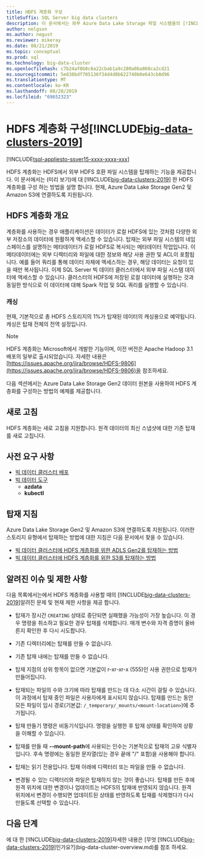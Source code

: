 ```yaml
---
title: HDFS 계층화 구성
titleSuffix: SQL Server big data clusters
description: 이 문서에서는 외부 Azure Data Lake Storage 파일 시스템을의 [!INCLUDE[big-data-clusters-2019](../includes/ssbigdataclusters-ver15.md)]hdfs에 탑재 하도록 hdfs 계층화를 구성 하는 방법을 설명 합니다.
author: nelgson
ms.author: negust
ms.reviewer: mikeray
ms.date: 08/21/2019
ms.topic: conceptual
ms.prod: sql
ms.technology: big-data-cluster
ms.openlocfilehash: c7b24af0b0c6a22cbab1a9c280a0ba868ca2cd21
ms.sourcegitcommit: 5e838bdf705136f34d4d8b622740b0e643cb8d96
ms.translationtype: MT
ms.contentlocale: ko-KR
ms.lasthandoff: 08/20/2019
ms.locfileid: "69652323"
---
```

# <a name="configure-hdfs-tiering-on-includebig-data-clusters-2019includesssbigdataclusters-ss-novermd"></a>HDFS 계층화 구성[!INCLUDE[big-data-clusters-2019](../includes/ssbigdataclusters-ss-nover.md)]

[!INCLUDE[tsql-appliesto-ssver15-xxxx-xxxx-xxx](../includes/tsql-appliesto-ssver15-xxxx-xxxx-xxx.md)]

HDFS 계층화는 HDFS에서 외부 HDFS 호환 파일 시스템을 탑재하는 기능을 제공합니다. 이 문서에서는 (미리 보기)에 대 [!INCLUDE[big-data-clusters-2019](../includes/ssbigdataclusters-ver15.md)] 한 HDFS 계층화를 구성 하는 방법을 설명 합니다. 현재, Azure Data Lake Storage Gen2 및 Amazon S3에 연결하도록 지원됩니다. 

## <a name="hdfs-tiering-overview"></a>HDFS 계층화 개요

계층화를 사용하는 경우 애플리케이션은 데이터가 로컬 HDFS에 있는 것처럼 다양한 외부 저장소의 데이터에 원활하게 액세스할 수 있습니다. 탑재는 외부 파일 시스템의 네임스페이스를 설명하는 메타데이터가 로컬 HDFS로 복사되는 메타데이터 작업입니다. 이 메타데이터에는 외부 디렉터리와 파일에 대한 정보와 해당 사용 권한 및 ACL이 포함됩니다. 예를 들어 쿼리를 통해 데이터 자체에 액세스하는 경우, 해당 데이터는 요청이 있을 때만 복사됩니다. 이제 SQL Server 빅 데이터 클러스터에서 외부 파일 시스템 데이터에 액세스할 수 있습니다. 클러스터의 HDFS에 저장된 로컬 데이터에 실행하는 것과 동일한 방식으로 이 데이터에 대해 Spark 작업 및 SQL 쿼리를 실행할 수 있습니다.

### <a name="caching"></a>캐싱
현재, 기본적으로 총 HDFS 스토리지의 1%가 탑재된 데이터의 캐싱용으로 예약됩니다. 캐싱은 탑재 전체의 전역 설정입니다.

> [!NOTE]
> HDFS 계층화는 Microsoft에서 개발한 기능이며, 이전 버전은 Apache Hadoop 3.1 배포의 일부로 출시되었습니다. 자세한 내용은 [https://issues.apache.org/jira/browse/HDFS-9806](https://issues.apache.org/jira/browse/HDFS-9806)을 참조하세요.

다음 섹션에서는 Azure Data Lake Storage Gen2 데이터 원본을 사용하여 HDFS 계층화를 구성하는 방법의 예제를 제공합니다.

## <a name="refresh"></a>새로 고침

HDFS 계층화는 새로 고침을 지원합니다. 원격 데이터의 최신 스냅샷에 대한 기존 탑재를 새로 고칩니다.

## <a name="prerequisites"></a>사전 요구 사항

- [빅 데이터 클러스터 배포](deployment-guidance.md)
- [빅 데이터 도구](deploy-big-data-tools.md)
  - **azdata**
  - **kubectl**

## <a name="mounting-instructions"></a>탑재 지침

Azure Data Lake Storage Gen2 및 Amazon S3에 연결하도록 지원됩니다. 이러한 스토리지 유형에서 탑재하는 방법에 대한 지침은 다음 문서에서 찾을 수 있습니다.

- [빅 데이터 클러스터에 HDFS 계층화를 위한 ADLS Gen2를 탑재하는 방법](hdfs-tiering-mount-adlsgen2.md)
- [빅 데이터 클러스터에 HDFS 계층화를 위한 S3를 탑재하는 방법](hdfs-tiering-mount-s3.md)

## <a id="issues"></a> 알려진 이슈 및 제한 사항

다음 목록에서는에서 HDFS 계층화를 사용할 때의 [!INCLUDE[big-data-clusters-2019](../includes/ssbigdataclusters-ss-nover.md)]알려진 문제 및 현재 제한 사항을 제공 합니다.

- 탑재가 장시간 `CREATING` 상태로 중단되면 실패했을 가능성이 가장 높습니다. 이 경우 명령을 취소하고 필요한 경우 탑재를 삭제합니다. 매개 변수와 자격 증명이 올바른지 확인한 후 다시 시도합니다.

- 기존 디렉터리에는 탑재를 만들 수 없습니다.

- 기존 탑재 내에는 탑재를 만들 수 없습니다.

- 탑재 지점의 상위 항목이 없으면 기본값이 r-xr-xr-x (555)인 사용 권한으로 탑재가 만들어집니다.

- 탑재되는 파일의 수와 크기에 따라 탑재를 만드는 데 다소 시간이 걸릴 수 있습니다. 이 과정에서 탑재 중인 파일은 사용자에게 표시되지 않습니다. 탑재를 만드는 동안 모든 파일이 임시 경로(기본값: `/_temporary/_mounts/<mount-location>`)에 추가됩니다.

- 탑재 만들기 명령은 비동기식입니다. 명령을 실행한 후 탑재 상태를 확인하여 상황을 이해할 수 있습니다.

- 탑재를 만들 때 **--mount-path**에 사용되는 인수는 기본적으로 탑재의 고유 식별자입니다. 후속 명령에는 동일한 문자열(있는 경우 끝에 "/" 포함)을 사용해야 합니다.

- 탑재는 읽기 전용입니다. 탑재 아래에 디렉터리 또는 파일을 만들 수 없습니다.

- 변경될 수 있는 디렉터리와 파일은 탑재하지 않는 것이 좋습니다. 탑재를 만든 후에 원격 위치에 대한 변경이나 업데이트는 HDFS의 탑재에 반영되지 않습니다. 원격 위치에서 변경이 수행되면 업데이트된 상태를 반영하도록 탑재를 삭제했다가 다시 만들도록 선택할 수 있습니다.

## <a name="next-steps"></a>다음 단계

에 대 한 [!INCLUDE[big-data-clusters-2019](../includes/ssbigdataclusters-ver15.md)]자세한 내용은 [무엇 [!INCLUDE[big-data-clusters-2019](../includes/ssbigdataclusters-ver15.md)]인가요?](big-data-cluster-overview.md)를 참조 하세요.
